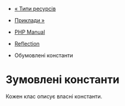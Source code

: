 - [« Типи ресурсів](reflection.resources.md)
- [Приклади »](reflection.examples.md)

- [PHP Manual](index.md)
- [Reflection](book.reflection.md)
- Обумовлені константи

# Зумовлені константи

Кожен клас описує власні константи.
